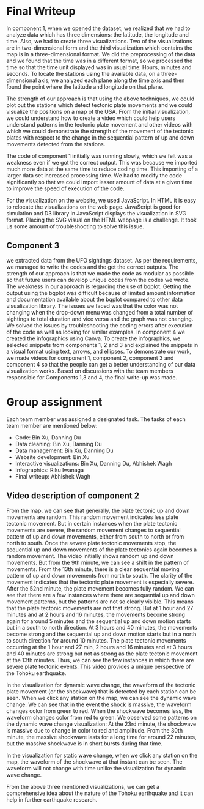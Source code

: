 # Final Writeup
In component 1, when we opened the dataset, we realized that we had to analyze data which has three dimensions: the latitude, the longitude and time. Also, we had to create three visualizations. Two of the visualizations are in two-dimensional form and the third visualization which contains the map is in a three-dimensional format.  We did the preprocessing of the data and we found that the time was in a different format, so we processed the time so that the time unit displayed was in usual time: Hours, minutes and seconds. To locate the stations using the available data, on a three-dimensional axis, we analyzed each plane along the time axis and then found the point where the latitude and longitude on that plane.

The strength of our approach is that using the above techniques, we could plot out the stations which detect tectonic plate movements and we could visualize the positions on a map of the USA. From the initial visualization, we could understand how to create a video which could help users understand patterns in the tectonic plate movement and other videos with which we could demonstrate the strength of the movement of the tectonic plates with respect to the change in the sequential pattern of up and down movements detected from the stations.

The code of component 1 initially was running slowly, which we felt was a weakness even if we got the correct output. This was because we imported much more data at the same time to reduce coding time. This importing of a larger data set increased processing time. We had to modify the code significantly so that we could import lesser amount of data at a given time to improve the speed of execution of the code.

For the visualization on the website, we used JavaScript. In HTML it is easy to relocate the visualizations on the web page. JavaScript is good for simulation and D3 library in JavaScript displays the visualization in SVG format. Placing the SVG visual on the HTML webpage is a challenge. It took us some amount of troubleshooting to solve this issue. 

## Component 3
we extracted data from the UFO sightings dataset. As per the requirements, we managed to write the codes and the get the correct outputs. The strength of our approach is that we made the code as modular as possible so that future users can develop unique codes from the codes we wrote. The weakness in our approach is regarding the use of bqplot. Getting the output using the bqplot was difficult because of limited amount information and documentation available about the bqplot compared to other data visualization library. The issues we faced was that the color was not changing when the drop-down menu was changed from a total number of sightings to total duration and vice versa and the graph was not changing. We solved the issues by troubleshooting the coding errors after execution of the code as well as looking for similar examples.
In component 4 we created the infographics using Canva. To create the infographics, we selected snippets from components 1, 2 and 3 and explained the snippets in a visual format using text, arrows, and ellipses.
To demonstrate our work, we made videos for component 1, component 2, component 3 and component 4 so that the people can get a better understanding of our data visualization works.
Based on discussions with the team members responsible for Components 1,3 and 4, the final write-up was made.

# Group assignment
 Each team member was assigned a designated task. The tasks of each team member are mentioned below:
- Code: Bin Xu, Danning Du
- Data cleaning: Bin Xu, Danning Du
- Data management: Bin Xu, Danning Du
- Website development: Bin Xu
- Interactive visualizations: Bin Xu, Danning Du, Abhishek Wagh
- Infographics: Riku Iwanaga
- Final writeup: Abhishek Wagh


## Video description of component 2
From the map, we can see that generally, the plate tectonic up and down movements are random. This random movement indicates less plate tectonic movement. But in certain instances when the plate tectonic movements are severe, the random movement changes to sequential pattern of up and down movements, either from south to north or from north to south. Once the severe plate tectonic movements stop, the sequential up and down movements of the plate tectonics again becomes a random movement.
The video initially shows random up and down movements. But from the 9th minute, we can see a shift in the pattern of movements. From the 13th minute, there is a clear sequential moving pattern of up and down movements from north to south. 	The clarity of the movement indicates that the tectonic plate movement is especially severe. After the 52nd minute, the plate movement becomes fully random. 
We can see that there are a few instances where there are sequential up and down movement patterns, but the patterns are not so clearly visible. This means that the plate tectonic movements are not that strong. But at 1 hour and 27 minutes and at 2 hours and 16 minutes, the movements become strong again for around 5 minutes and the sequential up and down motion starts but in a south to north direction. At 3 hours and 40 minutes, the movements become strong and the sequential up and down motion starts but in a north to south direction for around 10 minutes. The plate tectonic movements occurring at the 1 hour and 27 min, 2 hours and 16 minutes and at 3 hours and 40 minutes are strong but not as strong as the plate tectonic movement at the 13th minutes.
Thus, we can see the few instances in which there are severe plate tectonic events. This video provides a unique perspective of the Tohoku earthquake.

In the visualization for dynamic wave change, the waveform of the tectonic plate movement (or the shockwave) that is detected by each station can be seen. When we click any station on the map, we can see the dynamic wave change. We can see that in the event the shock is massive, the waveform changes color from green to red. When the shockwave becomes less, the waveform changes color from red to green. We observed some patterns on the dynamic wave change visualization: At the 23rd minute, the shockwave is massive due to change in color to red and amplitude. From the 30th minute, the massive shockwave lasts for a long time for around 22 minutes, but the massive shockwave is in short bursts during that time.

In the visualization for static wave change, when we click any station on the map, the waveform of the shockwave at that instant can be seen. The waveform will not change with time unlike the visualization for dynamic wave change.

From the above three mentioned visualizations, we can get a comprehensive idea about the nature of the Tohoku earthquake and it can help in further earthquake research. 
